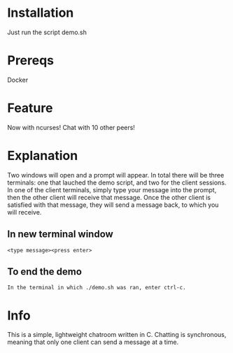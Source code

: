# Installation

Just run the script demo.sh

# Prereqs

Docker

# Feature

Now with ncurses! Chat with 10 other peers!

# Explanation

Two windows will open and a prompt will appear. In total there will be three terminals: one that lauched the demo script, and two for the client sessions.
In one of the client terminals, simply type your message into the prompt, then the other client will receive that message. 
Once the other client is satisfied with that message, they will send a message back, to which you will receive.

## In new terminal window

```
<type message><press enter>
```

## To end the demo 

```
In the terminal in which ./demo.sh was ran, enter ctrl-c.
```

# Info

This is a simple, lightweight chatroom written in C. Chatting is synchronous, meaning that only one client can send a message at a time.
